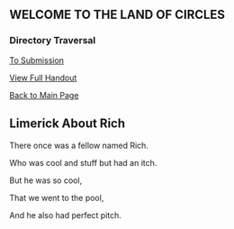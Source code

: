 
## WELCOME TO THE LAND OF CIRCLES

### Directory Traversal

[To Submission](https://flashsonic6666.github.io/HandoutClutch/4b7f06ba46b04a1124e84a74e97ba31ccce229b5/problems/submission.html)

[View Full Handout](https://flashsonic6666.github.io/HandoutClutch/4b7f06ba46b04a1124e84a74e97ba31ccce229b5/handouts/cir.pdf)

[Back to Main Page](https://flashsonic6666.github.io/HandoutClutch/4b7f06ba46b04a1124e84a74e97ba31ccce229b5/)

## Limerick About Rich

There once was a fellow named Rich.

Who was cool and stuff but had an itch.

But he was so cool,

That we went to the pool,

And he also had perfect pitch.

